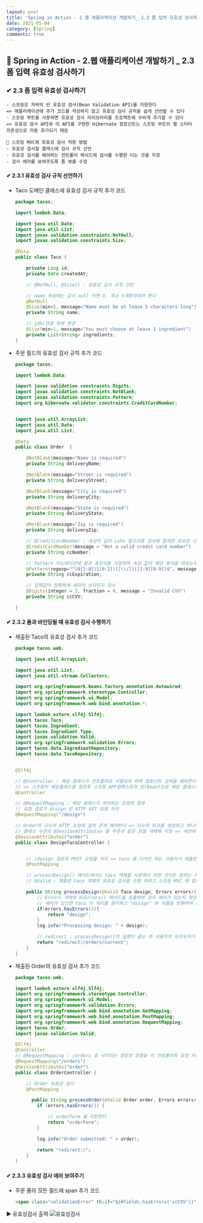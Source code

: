 ```yaml
---
layout: post
title: 'Spring in Action - 2.웹 애플리케이션 개발하기_ 2.3 폼 입력 유효성 검사하기'
date: 2021-05-04
category: [Spring]
comments: true
---
```


## 🔷 Spring in Action - 2.웹 애플리케이션 개발하기 \_ 2.3 폼 입력 유효성 검사하기

### ✔ 2.3 폼 입력 유효성 검사하기

    - 스프링은 자바의 빈 유효성 검사(Bean Validation API)를 지원한다
    => 애플리케이션에 추가 코드를 작성하지 않고 유효성 검사 규칙을 쉽게 선언할 수 있다
    - 스프링 부트를 사용하면 유효성 검사 라이브러리를 프로젝트에 수비게 추가할 수 있다
    => 유효성 검사 API와 이 API를 구현한 Hibernate 컴포넌트는 스프링 부트의 웹 스타터 의존성으로 자동 추가되기 때문

    🎈 스프링 MVC에 유효성 검사 적용 방법
    - 유효성 검사할 클래스에 검사 규칙 선언
    - 유효성 검사를 해야하는 컨트롤러 메서드에 검사를 수행한 다는 것을 지정
    - 검사 에러를 보여주도록 폼 뷰를 수정

#### ✔ 2.3.1 유효성 검사 규칙 선언하기

- Taco 도메인 클래스에 유효성 검사 규칙 추가 코드

  ```java
  package tacos;

  import lombok.Data;

  import java.util.Date;
  import java.util.List;
  import javax.validation.constraints.NotNull;
  import javax.validation.constraints.Size;

  @Data
  public class Taco {

      private Long id;
      private Date createdAt;

      // @NotNull, @Size() : 유효성 검사 규칙 선언

      // name 속성에는 값이 null 이면 X, 최소 5개문자여야 한다
      @NotNull
      @Size(min=5, message="Name must be at lease 5 characters long")
      private String name;

      // jdbc연결 위해 변경
      @Size(min=1, message="You must choose at lease 1 ingredient")
      private List<String> ingredients;
  }
  ```

- 주문 필드의 유효성 검사 규칙 추가 코드

  ```java
  package tacos;

  import lombok.Data;

  import javax.validation.constraints.Digits;
  import javax.validation.constraints.NotBlank;
  import javax.validation.constraints.Pattern;
  import org.hibernate.validator.constraints.CreditCardNumber;


  import java.util.ArrayList;
  import java.util.Date;
  import java.util.List;

  @Data
  public class Order  {

      @NotBlank(message="Name is required")
      private String deliveryName;

      @NotBlank(message="Street is required")
      private String deliveryStreet;

      @NotBlank(message="City is required")
      private String deliveryCity;

      @NotBlank(message="State is required")
      private String deliveryState;

      @NotBlank(message="Zip is required")
      private String deliveryZip;

      // @CreditCardNumber : 속성의 값이 Luhn 알고리즘 검사에 합격한 유요한 신용 카드 번호이어야 한다는 것을 선언
      @CreditCardNumber(message = "Not a valid credit card number")
      private String ccNumber;

      // Pattern 어노테이션에 정규 표현식을 지정하여 속성 값이 해당 형식을 따르는지 확인
      @Pattern(regexp="^(0[1-9]|1[0-2])([\\/])([1-9][0-9])$", message="Must be formatted MM/YY")
      private String ccExpiration;

      // 입력값이 정확하게 세자리 숫자인지 검사
      @Digits(integer = 3, fraction = 0, message = "Invalid CVV")
      private String ccCVV;

  }
  ```

#### ✔ 2.3.2 폼과 바인딩될 때 유효성 검사 수행하기

- 제출된 Taco의 유효성 검사 추가 코드

  ```java
  package tacos.web;

  import java.util.ArrayList;

  import java.util.List;
  import java.util.stream.Collectors;

  import org.springframework.beans.factory.annotation.Autowired;
  import org.springframework.stereotype.Controller;
  import org.springframework.ui.Model;
  import org.springframework.web.bind.annotation.*;

  import lombok.extern.slf4j.Slf4j;
  import tacos.Taco;
  import tacos.Ingredient;
  import tacos.Ingredient.Type;
  import javax.validation.Valid;
  import org.springframework.validation.Errors;
  import tacos.data.IngredientRepository;
  import tacos.data.TacoRepository;


  @Slf4j

  // @Controller : 해당 클래스가 컨트롤러로 식별되게 하며 컴포넌트 검색을 해야한다는 것을 나타냄
  // => 스프링이 해당클래스를 찾은후 스프링 APP컴텍스트의 빈(Bean)으로 해당 클래스의 인스턴스를 자동 생성한다
  @Controller

  // @RequestMapping : 해당 클래스가 처리하는 요청의 종류
  // 요청 경로가 disign 인 HTTP GET 요청 처리
  @RequestMapping("/design")

  // Order의 다수의 HTTP 요청에 걸처 존재 해야한다 => 다수의 타코를 생성하고 하나의 주문으로 추가할 수 있게 하기 위해
  // 클래스 수즌의 @SessionAttributes 을 주문과 같은 모델 객체에 지정 => 세션에서 계속 보존되면서 다수의 요청에 걸쳐 사용될 수 있다
  @SessionAttributes("order")
  public class DesignTacoController {


      // /design 경로의 POST 요청을 처리 => taco 를 디자인 하는 사용자가 제출한 것을 여기에서 처리한다
      @PostMapping

      // processDesign() 메서드에서는 taco 객체를 사용해서 어떤 것이든 원하는 처리를 할 수 있다
      // @Valid : 제출된 taco 객체의 유효성 검사를 수행 하라고 스프링 MVC 에 알려준다

      public String processDesign(@Valid Taco design, Errors errors){
          // Errors 객체의 hsErrors() 메서드를 호출하여 검사 에러가 있는지 확인
          // 에러가 있으면 taco 의 처리를 중지하고 "disign" 뷰 이름을 반환하여 폼이 다시 보이게 한다
          if(errors.hasErrors()){
              return "design";
          }
          log.info("Processing design: " + design);

          // redirect : processDesign()의 실행이 끝난 후 사용자의 브라우저가 /orders/current 상대 경로로 재접속되어야 한다는 것을 나타낸다
          return "redirect:/orders/current";
      }
  }
  ```

- 제출된 Order의 유효성 검사 추가 코드

  ```java
  package tacos.web;

  import lombok.extern.slf4j.Slf4j;
  import org.springframework.stereotype.Controller;
  import org.springframework.ui.Model;
  import org.springframework.validation.Errors;
  import org.springframework.web.bind.annotation.GetMapping;
  import org.springframework.web.bind.annotation.PostMapping;
  import org.springframework.web.bind.annotation.RequestMapping;
  import tacos.Order;
  import javax.validation.Valid;

  @Slf4j
  @Controller
  // @RequestMapping : /orders 로 시작되는 경로의 요청을 이 컨트롤러의 요청 처리 메서드가 처리한다는 것을 알려주는 애노테이션
  @RequestMapping("/orders")
  @SessionAttributes("order")
  public class OrderController {

      // Order 유효성 검사
      @PostMapping

        public String processOrder(@Valid Order order, Errors errors) {
          if (errors.hasErrors()) {

              // orderForm 을 리턴한다
              return "orderForm";
          }

          log.info("Order submitted: " + order);

          return "redirect:/";
      }
  }

  ```

#### ✔ 2.3.3 유효성 검사 에러 보여주기

- 주문 폼의 모든 필드에 span 추가 코드
  ```html
  <span class="validationError" th:if="${#fields.hasErrors('ccCVV')}" th:errors="*{ccCVV}">CC Num Error</span>
  ```

▶ 유효성검사 출력
![유효성검사](https://user-images.githubusercontent.com/65608960/118386103-d6f53d80-b64f-11eb-9d4c-774e75cf1f48.gif)
